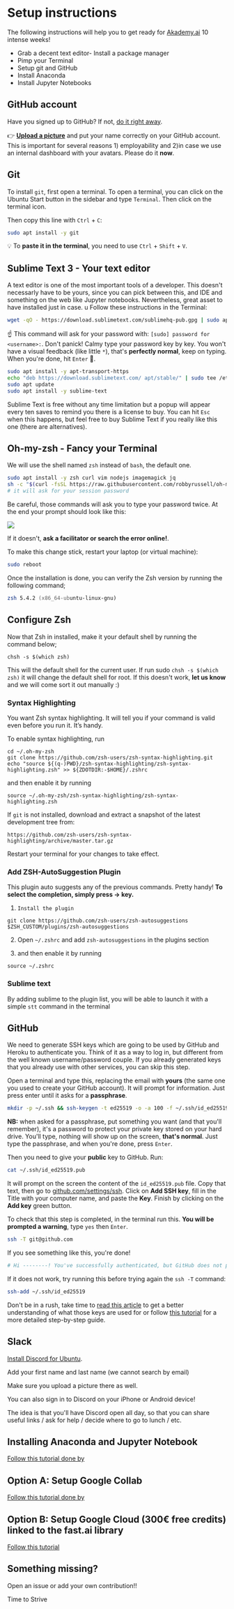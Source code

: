 # Setup instructions

The following instructions will help you to get ready for [Akademy.ai](http://www.akademy.ai) 10 intense weeks!
- Grab a decent text editor- Install a package manager
- Pimp your Terminal
- Setup git and GitHub
- Install Anaconda
- Install Jupyter Notebooks


## GitHub account

Have you signed up to GitHub? If not, [do it right away](https://github.com/join).

:point_right: **[Upload a picture](https://github.com/settings/profile)** and put your name correctly on your GitHub account. This is important for several reasons 1) employability and 2)in case we use an internal dashboard with your avatars. Please do it **now**.


## Git

To install `git`, first open a terminal. To open a terminal, you can click on the Ubuntu Start button in the sidebar and type `Terminal`. Then click on the terminal icon.

Then copy this line with `Ctrl` + `C`:

```bash
sudo apt install -y git
```

:bulb: To **paste it in the terminal**, you need to use `Ctrl` + `Shift` + `V`.


## Sublime Text 3 - Your text editor

A text editor is one of the most important tools of a developer. This doesn't necessarly have to be yours, since you can pick between this, and IDE and something on the web like Jupyter notebooks. Nevertheless, great asset to have installed just in case. u
Follow these instructions in the Terminal:

```bash
wget -qO - https://download.sublimetext.com/sublimehq-pub.gpg | sudo apt-key add -
```

:point_up: This command will ask for your password with: `[sudo] password for <username>:`. Don't panick! Calmy type your password key by key. You won't have a visual feedback (like little `*`), that's **perfectly normal**, keep on typing. When you're done, hit `Enter` :muscle:.

```bash
sudo apt install -y apt-transport-https
echo "deb https://download.sublimetext.com/ apt/stable/" | sudo tee /etc/apt/sources.list.d/sublime-text.list
sudo apt update
sudo apt install -y sublime-text
```

Sublime Text is free without any time limitation but a popup will appear every ten saves to remind you there is a license to buy. You can hit `Esc` when this happens, but feel free to buy Sublime Text if you really like this one (there are alternatives).


## Oh-my-zsh - Fancy your Terminal

We will use the shell named `zsh` instead of `bash`, the default one.

```bash
sudo apt install -y zsh curl vim nodejs imagemagick jq
sh -c "$(curl -fsSL https://raw.githubusercontent.com/robbyrussell/oh-my-zsh/master/tools/install.sh)"
# it will ask for your session password
```

Be careful, those commands will ask you to type your password twice. At the end
your prompt should look like this:

![](images/ubuntu_oh_my_zsh.png)

If it doesn't, **ask a facilitator or search the error online!**.

To make this change stick, restart your laptop (or virtual machine):

```bash
sudo reboot
```

Once the installation is done, you can verify the Zsh version by running the following command;

```zsh --version
zsh 5.4.2 (x86_64-ubuntu-linux-gnu)
```

## Configure Zsh

Now that Zsh in installed, make it your default shell by running the command below;

```
chsh -s $(which zsh)
```
This will the default shell for the current user. If run sudo `chsh -s $(which zsh)` it will change the default shell for root.
If this doesn't work, **let us know** and we will come sort it out manually :)

### Syntax Highlighting
You want Zsh syntax highlighting. It will tell you if your command is valid even before you run it. It’s handy.

To enable syntax highlighting, run
```
cd ~/.oh-my-zsh 
git clone https://github.com/zsh-users/zsh-syntax-highlighting.git
echo "source ${(q-)PWD}/zsh-syntax-highlighting/zsh-syntax-highlighting.zsh" >> ${ZDOTDIR:-$HOME}/.zshrc
```
and then enable it by running
```
source ~/.oh-my-zsh/zsh-syntax-highlighting/zsh-syntax-highlighting.zsh
```
If `git` is not installed, download and extract a snapshot of the latest development tree from:
```
https://github.com/zsh-users/zsh-syntax-highlighting/archive/master.tar.gz
```

Restart your terminal for your changes to take effect.

### Add ZSH-AutoSuggestion Plugin

This plugin auto suggests any of the previous commands. Pretty handy! **To select the completion, simply press → key.**

1.     Install the plugin
`git clone https://github.com/zsh-users/zsh-autosuggestions $ZSH_CUSTOM/plugins/zsh-autosuggestions`

2. Open `~/.zshrc` and add `zsh-autosuggestions` in the plugins section

3. and then enable it by running
```
source ~/.zshrc
```

### Sublime text

By adding sublime to the plugin list, you will be able to launch it with a simple `stt` command in the terminal

## GitHub

We need to generate SSH keys which are going to be used by GitHub and Heroku
to authenticate you. Think of it as a way to log in, but different from the
well known username/password couple. If you already generated keys
that you already use with other services, you can skip this step.

Open a terminal and type this, replacing the email with **yours** (the
same one you used to create your GitHub account). It will prompt
for information. Just press enter until it asks for a **passphrase**.

```bash
mkdir -p ~/.ssh && ssh-keygen -t ed25519 -o -a 100 -f ~/.ssh/id_ed25519 -C "TYPE_YOUR_EMAIL@HERE.com"
```

**NB:** when asked for a passphrase, put something you want (and that you'll remember),
it's a password to protect your private key stored on your hard drive. You'll type,
nothing will show up on the screen, **that's normal**. Just type the passphrase,
and when you're done, press `Enter`.

Then you need to give your **public** key to GitHub. Run:

```bash
cat ~/.ssh/id_ed25519.pub
```

It will prompt on the screen the content of the `id_ed25519.pub` file. Copy that text,
then go to [github.com/settings/ssh](https://github.com/settings/ssh). Click on
**Add SSH key**, fill in the Title with your computer name, and paste the **Key**.
Finish by clicking on the **Add key** green button.

To check that this step is completed, in the terminal run this. **You will be
prompted a warning**, type `yes` then `Enter`.

```bash
ssh -T git@github.com
```

If you see something like this, you're done!

```bash
# Hi --------! You've successfully authenticated, but GitHub does not provide shell access
```

If it does not work, try running this before trying again the `ssh -T` command:

```bash
ssh-add ~/.ssh/id_ed25519
```

Don't be in a rush, take time to [read this article](https://developer.github.com/v3/guides/managing-deploy-keys/) to get a better understanding of what those keys are used for or follow [this tutorial](https://help.github.com/en/articles/connecting-to-github-with-ssh) for a more detailed step-by-step guide. 


## Slack

[Install Discord for Ubuntu](https://discord.com/download).

Add your first name and last name (we cannot search by email)

Make sure you upload a picture there as well.

You can also sign in to Discord on your iPhone or Android device!

The idea is that you'll have Discord open all day, so that you can share useful links / ask for help / decide where to go to lunch / etc.

## Installing Anaconda and Jupyter Notebook
[Follow this tutorial done by ]()

## Option A: Setup Google Collab
[Follow this tutorial done by ]()

## Option B: Setup Google Cloud (300€ free credits) linked to the fast.ai library
[Follow this tutorial](https://medium.com/@howkhang/ultimate-guide-to-setting-up-a-google-cloud-machine-for-fast-ai-version-2-f374208be43)

## Something missing?
Open an issue or add your own contribution!!

Time to Strive
